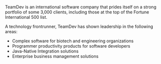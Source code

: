 TeamDev is an international software company that prides itself on a strong portfolio of some 3,000 clients, including
those at the top of the Fortune International 500 list.

A technology frontrunner, TeamDev has shown leadership in the following areas:

- Complex software for biotech and engineering organizations
- Programmer productivity products for software developers
- Java-Native Integration solutions
- Enterprise business management solutions
